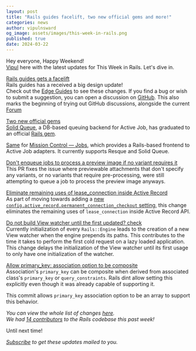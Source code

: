 ```yaml
---
layout: post
title: "Rails guides facelift, two new official gems and more!"
categories: news
author: vipulnsward
og_image: assets/images/this-week-in-rails.png
published: true
date: 2024-03-22
---
```



Hey everyone, Happy Weekend!  
[Vipul](https://www.saeloun.com/team/vipul) here with the latest updates for This Week in Rails. Let's dive in.

[Rails guides gets a facelift](https://rubyonrails.org/2024/3/20/rails-guides-get-a-facelift)   
Rails guides has a received a big design update!  
Check out the [Edge Guides](https://edgeguides.rubyonrails.org/) to see these changes.
If you find a bug or wish to submit a suggestion, you can open a discussion on [GitHub](https://github.com/rails/rails/discussions).
This also marks the beginning of trying out GitHub discussions, alongside the current [Forum](https://discuss.rubyonrails.org/)


[Two new official gems](https://twitter.com/dhh/status/1770590629149786189)  
[Solid Queue](https://github.com/rails/solid_queue), a DB-based queuing backend for Active Job, has graduated to an official [Rails gem](https://twitter.com/dhh/status/1770590629149786189).

[Same](https://twitter.com/dhh/status/1770590866492809229) for [Mission Control — Jobs](https://github.com/rails/mission_control-jobs), 
which provides a Rails-based frontend to Active Job adapters. 
It currently supports Resque and Solid Queue.

[Don't enqueue jobs to process a preview image if no variant requires it](https://github.com/rails/rails/pull/51351)  
This PR fixes the issue where previewable attachments that don't specify any variants, or no variants that require pre-processing, 
were still attempting to queue a job to process the preview image anyways.

[Eliminate remaining uses of lease_connection inside Active Record](https://github.com/rails/rails/pull/51353)  
As part of moving towards adding a [new `config.active_record.permanent_connection_checkout` setting](https://github.com/rails/rails/pull/51349), 
this change eliminates the remaining uses of `lease_connection` inside Active Record API. 

[Do not build View watcher until the first updated? check](https://github.com/rails/rails/pull/51308)  
Currently initialization of every `Rails::Engine` leads to the creation of a new View watcher when the engine prepends its paths.
This contributes to the time it takes to perform the first cold request on a lazy loaded application.
This change delays the initialization of the View watcher until its first usage to only have one initialization of the watcher.

[Allow primary_key: association option to be composite ](https://github.com/rails/rails/pull/51345)  
Association's `primary_key` can be composite when derived from associated class's `primary_key` or `query_constraints`. 
Rails dint allow setting this explicitly even though it was already capable of supporting it.

This commit allows `primary_key` association option to be an array to support this behavior.

_You can view the whole list of changes [here](https://github.com/rails/rails/compare/@%7B2024-03-16%7D...main@%7B2024-03-22%7D)._  
_We had [14 contributors](https://contributors.rubyonrails.org/contributors/in-time-window/20240316-20240322) to the Rails codebase this past week!_

Until next time!

_[Subscribe](https://world.hey.com/this.week.in.rails) to get these updates mailed to you._
